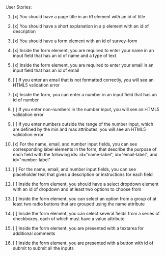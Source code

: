 User Stories:

1.  [x] You should have a page title in an h1 element with an id of title

2.  [x] You should have a short explanation in a p element with an id of description

3.  [x] You should have a form element with an id of survey-form

4.  [x] Inside the form element, you are required to enter your name in an input field that has an id of name and a type of text

5.  [x] Inside the form element, you are required to enter your email in an input field that has an id of email

6.  [ ] If you enter an email that is not formatted correctly, you will see an HTML5 validation error

7.  [x] Inside the form, you can enter a number in an input field that has an id of number

8.  [ ] If you enter non-numbers in the number input, you will see an HTML5 validation error

9.  [ ] If you enter numbers outside the range of the number input, which are defined by the min and max attributes, you will see an HTML5 validation error

10. [x] For the name, email, and number input fields, you can see corresponding label elements in the form, that describe the purpose of each field with the following ids: id="name-label", id="email-label", and id="number-label"

11. [ ] For the name, email, and number input fields, you can see placeholder text that gives a description or instructions for each field

12. [ ] Inside the form element, you should have a select dropdown element with an id of dropdown and at least two options to choose from

13. [ ] Inside the form element, you can select an option from a group of at least two radio buttons that are grouped using the name attribute

14. [ ] Inside the form element, you can select several fields from a series of checkboxes, each of which must have a value attribute

15. [ ] Inside the form element, you are presented with a textarea for additional comments

16. [ ] Inside the form element, you are presented with a button with id of submit to submit all the inputs
